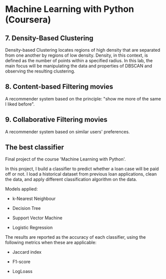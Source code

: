 # Machine Learning with Python (Coursera)

## 7. Density-Based Clustering
Density-based Clustering locates regions of high density that are separated from one another by regions of low density. Density, in this context, is defined as the number of points within a specified radius. In this lab, the main focus will be manipulating the data and properties of DBSCAN and observing the resulting clustering. 

## 8. Content-based Filtering movies
A recommender system based on the principle: "show me more of the same I liked before".

## 9. Collaborative Filtering movies
A recommender system based on similar users' preferences.

## The best classifier
Final project of the course 'Machine Learning with Python'.

In this project, I build a classifier to predict whether a loan case will be paid off or not. I load a historical dataset from previous loan applications, clean the data, and apply different classification algorithm on the data. 

Models applied:

* k-Nearest Neighbour

* Decision Tree

* Support Vector Machine

* Logistic Regression

The results are reported as the accuracy of each classifier, using the following metrics when these are applicable:

* Jaccard index

* F1-score

* LogLoass
